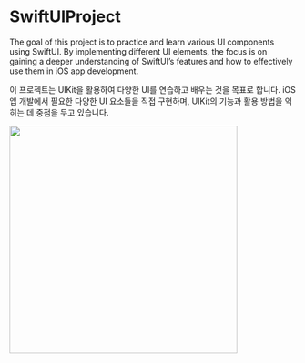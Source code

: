 # SwiftUIProject

The goal of this project is to practice and learn various UI components using SwiftUI. By implementing different UI elements, the focus is on gaining a deeper understanding of SwiftUI’s features and how to effectively use them in iOS app development.

이 프로젝트는 UIKit을 활용하여 다양한 UI를 연습하고 배우는 것을 목표로 합니다. iOS 앱 개발에서 필요한 다양한 UI 요소들을 직접 구현하며, UIKit의 기능과 활용 방법을 익히는 데 중점을 두고 있습니다.

<img src="https://github.com/user-attachments/assets/1bcf4731-f7fa-4c72-ac7f-b090b12a63f4" width="400">
